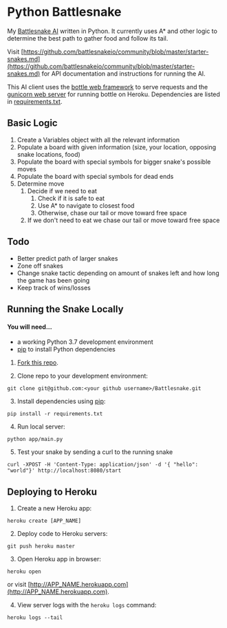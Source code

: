 # Python Battlesnake

My [Battlesnake AI](http://battlesnake.io) written in Python. It currently uses A\* and other logic to determine the best path to gather food and follow its tail.

Visit [https://github.com/battlesnakeio/community/blob/master/starter-snakes.md](https://github.com/battlesnakeio/community/blob/master/starter-snakes.md) for API documentation and instructions for running the AI.

This AI client uses the [bottle web framework](http://bottlepy.org/docs/dev/index.html) to serve requests and the [gunicorn web server](http://gunicorn.org/) for running bottle on Heroku. Dependencies are listed in [requirements.txt](requirements.txt).

## Basic Logic

1. Create a Variables object with all the relevant information
1. Populate a board with given information (size, your location, opposing snake locations, food)
1. Populate the board with special symbols for bigger snake's possible moves
1. Populate the board with special symbols for dead ends
1. Determine move
   1. Decide if we need to eat
      1. Check if it is safe to eat
      1. Use A* to navigate to closest food
      1. Otherwise, chase our tail or move toward free space
   1. If we don't need to eat we chase our tail or move toward free space

## Todo

- Better predict path of larger snakes
- Zone off snakes
- Change snake tactic depending on amount of snakes left and how long the game has been going
- Keep track of wins/losses

## Running the Snake Locally

#### You will need...

- a working Python 3.7 development environment
- [pip](https://pip.pypa.io/en/latest/installing.html) to install Python dependencies

1. [Fork this repo](https://github.com/OliverMKing/Battlesnake/fork).

2. Clone repo to your development environment:

```
git clone git@github.com:<your github username>/Battlesnake.git
```

3. Install dependencies using [pip](https://pip.pypa.io/en/latest/installing.html):

```
pip install -r requirements.txt
```

4. Run local server:

```
python app/main.py
```

5. Test your snake by sending a curl to the running snake

```
curl -XPOST -H 'Content-Type: application/json' -d '{ "hello": "world"}' http://localhost:8080/start
```

## Deploying to Heroku

1. Create a new Heroku app:

```
heroku create [APP_NAME]
```

2. Deploy code to Heroku servers:

```
git push heroku master
```

3. Open Heroku app in browser:

```
heroku open
```

or visit [http://APP_NAME.herokuapp.com](http://APP_NAME.herokuapp.com).

4. View server logs with the `heroku logs` command:

```
heroku logs --tail
```
